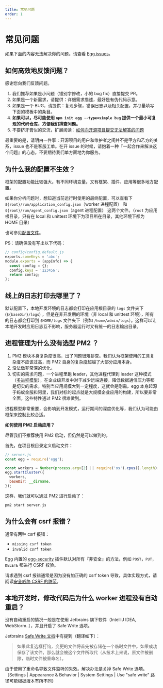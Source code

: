 ```yaml
---
title: 常见问题
order: 1
---
```


# 常见问题

如果下面的内容无法解决你的问题，请查看 [Egg issues](https://github.com/eggjs/egg/issues)。

## 如何高效地反馈问题？

感谢您向我们反馈问题。

1. 我们推荐如果是小问题（错别字修改，小的 bug fix）直接提交 PR。
2. 如果是一个新需求，请提供：详细需求描述，最好是有伪代码示意。
3. 如果是一个 BUG，请提供：复现步骤，错误日志以及相关配置，并尽量填写下面的模板中的条目。
4. **如果可以，尽可能使用 `npm init egg --type=simple bug` 提供一个最小可复现的代码仓库，方便我们排查问题。**
5. 不要挤牙膏似的交流，扩展阅读：[如何向开源项目提交无法解答的问题](https://zhuanlan.zhihu.com/p/25795393)

最重要的是，请明白一件事：开源项目的用户和维护者之间并不是甲方和乙方的关系，issue 也不是客服工单。在开 issue 的时候，请抱着一种『一起合作来解决这个问题』的心态，不要期待我们单方面地为你服务。

## 为什么我的配置不生效？

框架的配置功能比较强大，有不同环境变量，又有框架、插件、应用等很多地方配置。

如果你分析问题时，想知道当前运行时使用的最终配置，可以查看下 `${root}/run/application_config.json`（worker 进程配置） 和 `${root}/run/agent_config.json`（agent 进程配置） 这两个文件。（`root` 为应用根目录，只有在 local 和 unittest 环境下为项目所在目录，其他环境下都为 HOME 目录）

也可参见[配置文件](https://eggjs.org/zh-cn/basics/config.html#配置结果)。

PS：请确保没有写出以下代码：

```js
// config/config.default.js
exports.someKeys = 'abc';
module.exports = (appInfo) => {
  const config = {};
  config.keys = '123456';
  return config;
};
```

## 线上的日志打印去哪里了？

默认配置下，本地开发环境的日志都会打印在应用根目录的 `logs` 文件夹下(`${baseDir}/logs`) ，但是在非开发期的环境（非 local 和 unittest 环境），所有的日志都会打印到 `$HOME/logs` 文件夹下（例如 `/home/admin/logs`）。这样可以让本地开发时应用日志互不影响，服务器运行时又有统一的日志输出目录。

## 进程管理为什么没有选型 PM2 ？

1. PM2 模块本身复杂度很高，出了问题很难排查。我们认为框架使用的工具复杂度不应该过高，而 PM2 自身的复杂度超越了大部分应用本身。
2. 没法做非常深的优化。
3. 切实的需求问题，一个进程里跑 leader，其他进程代理到 leader 这种模式（[多进程模型](./core/cluster-and-ipc.md)），在企业级开发中对于减少远端连接，降低数据通信压力等都是切实的需求。特别当应用规模大到一定程度，这就会是刚需。egg 本身起源于蚂蚁金服和阿里，我们对标的起点就是大规模企业应用的构建，所以要非常全面。这些特性通过 PM2 很难做到。

进程模型非常重要，会影响到开发模式，运行期间的深度优化等，我们认为可能由框架来控制比较合适。

**如何使用 PM2 启动应用？**

尽管我们不推荐使用 PM2 启动，但仍然是可以做到的。

首先，在项目根目录定义启动文件：

```js
// server.js
const egg = require('egg');

const workers = Number(process.argv[2] || require('os').cpus().length);
egg.startCluster({
  workers,
  baseDir: __dirname,
});
```

这样，我们就可以通过 PM2 进行启动了：

```bash
pm2 start server.js
```

## 为什么会有 csrf 报错？

通常有两种 csrf 报错：

- `missing csrf token`
- `invalid csrf token`

Egg 内置的 [egg-security](https://github.com/eggjs/egg-security/) 插件默认对所有『非安全』的方法，例如 `POST`，`PUT`，`DELETE` 都进行 CSRF 校验。

请求遇到 csrf 报错通常是因为没有加正确的 csrf token 导致，具体实现方式，请阅读[安全威胁 CSRF 的防范](./core/security.md#安全威胁csrf的防范)。

## 本地开发时，修改代码后为什么 worker 进程没有自动重启？

没有自动重启的情况一般是在使用 Jetbrains 旗下软件（IntelliJ IDEA, WebStorm..），并且开启了 Safe Write 选项。

Jetbrains [Safe Write 文档](https://www.jetbrains.com/help/webstorm/2016.3/system-settings.html)中有提到（翻译如下）：

> 如果此复选框打钩，变更的文件将首先被存储在一个临时文件中。如果成功保存了该文件，那么就会被这个文件所取代（从技术上来说，原文件被删除，临时文件被重命名）。

由于使用了重命名导致文件监听的失效。解决办法是关掉 Safe Write 选项。（Settings | Appearance & Behavior | System Settings | Use "safe write" 路径可能根据版本有所不同）
